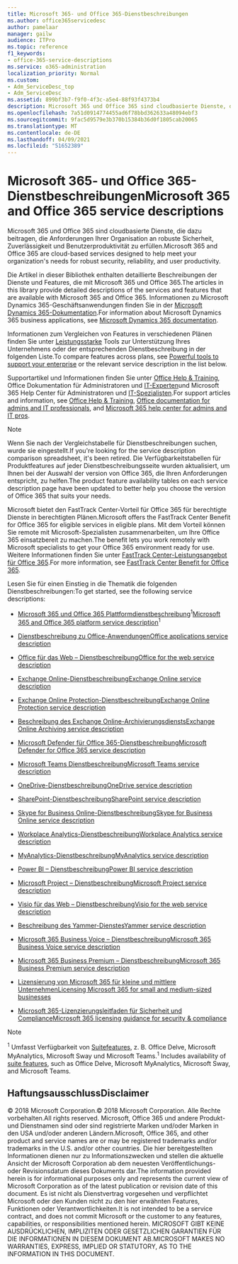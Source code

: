 ```yaml
---
title: Microsoft 365- und Office 365-Dienstbeschreibungen
ms.author: office365servicedesc
author: pamelaar
manager: gailw
audience: ITPro
ms.topic: reference
f1_keywords:
- office-365-service-descriptions
ms.service: o365-administration
localization_priority: Normal
ms.custom:
- Adm_ServiceDesc_top
- Adm_ServiceDesc
ms.assetid: 899bf3b7-f9f0-4f3c-a5e4-88f93f4373b4
description: Microsoft 365 und Office 365 sind cloudbasierte Dienste, die dazu beitragen, die Anforderungen Ihrer Organisation an robuste Sicherheit, Zuverlässigkeit und Benutzerproduktivität zu erfüllen.
ms.openlocfilehash: 7a51d0914774455ad6f78bbd362633a48094ebf3
ms.sourcegitcommit: 9fac5d9579e3b370b15384b36d0f1805cab20065
ms.translationtype: MT
ms.contentlocale: de-DE
ms.lasthandoff: 04/09/2021
ms.locfileid: "51652389"
---
```

# <a name="microsoft-365-and-office-365-service-descriptions"></a><span data-ttu-id="f8b94-103">Microsoft 365- und Office 365-Dienstbeschreibungen</span><span class="sxs-lookup"><span data-stu-id="f8b94-103">Microsoft 365 and Office 365 service descriptions</span></span> 

<span data-ttu-id="f8b94-104">Microsoft 365 und Office 365 sind cloudbasierte Dienste, die dazu beitragen, die Anforderungen Ihrer Organisation an robuste Sicherheit, Zuverlässigkeit und Benutzerproduktivität zu erfüllen.</span><span class="sxs-lookup"><span data-stu-id="f8b94-104">Microsoft 365 and Office 365 are cloud-based services designed to help meet your organization's needs for robust security, reliability, and user productivity.</span></span> 
  
<span data-ttu-id="f8b94-105">Die Artikel in dieser Bibliothek enthalten detaillierte Beschreibungen der Dienste und Features, die mit Microsoft 365 und Office 365.</span><span class="sxs-lookup"><span data-stu-id="f8b94-105">The articles in this library provide detailed descriptions of the services and features that are available with Microsoft 365 and Office 365.</span></span> <span data-ttu-id="f8b94-106">Informationen zu Microsoft Dynamics 365-Geschäftsanwendungen finden Sie in der [Microsoft Dynamics 365-Dokumentation](/dynamics365/).</span><span class="sxs-lookup"><span data-stu-id="f8b94-106">For information about Microsoft Dynamics 365 business applications, see [Microsoft Dynamics 365 documentation](/dynamics365/).</span></span>

<span data-ttu-id="f8b94-107">Informationen zum Vergleichen von Features in verschiedenen Plänen finden Sie unter [Leistungsstarke](https://go.microsoft.com/fwlink/?LinkID=799177&amp;clcid=0x409) Tools zur Unterstützung Ihres Unternehmens oder der entsprechenden Dienstbeschreibung in der folgenden Liste.</span><span class="sxs-lookup"><span data-stu-id="f8b94-107">To compare features across plans, see [Powerful tools to support your enterprise](https://go.microsoft.com/fwlink/?LinkID=799177&amp;clcid=0x409) or the relevant service description in the list below.</span></span> 
  
<span data-ttu-id="f8b94-108">Supportartikel und Informationen finden Sie unter [Office Help & Training](https://support.office.com/), Office Dokumentation für Administratoren und [IT-Experten](/office/)und Microsoft 365 Help Center für Administratoren und [IT-Spezialisten](/microsoft-365/).</span><span class="sxs-lookup"><span data-stu-id="f8b94-108">For support articles and information, see [Office Help & Training](https://support.office.com/), [Office documentation for admins and IT professionals](/office/), and [Microsoft 365 help center for admins and IT pros](/microsoft-365/).</span></span>
  
> [!NOTE]
> <span data-ttu-id="f8b94-109">Wenn Sie nach der Vergleichstabelle für Dienstbeschreibungen suchen, wurde sie eingestellt.</span><span class="sxs-lookup"><span data-stu-id="f8b94-109">If you're looking for the service description comparison spreadsheet, it's been retired.</span></span> <span data-ttu-id="f8b94-110">Die Verfügbarkeitstabellen für Produktfeatures auf jeder Dienstbeschreibungsseite wurden aktualisiert, um Ihnen bei der Auswahl der version von Office 365, die Ihren Anforderungen entspricht, zu helfen.</span><span class="sxs-lookup"><span data-stu-id="f8b94-110">The product feature availability tables on each service description page have been updated to better help you choose the version of Office 365 that suits your needs.</span></span> 
  
<span data-ttu-id="f8b94-111">Microsoft bietet den FastTrack Center-Vorteil für Office 365 für berechtigte Dienste in berechtigten Plänen.</span><span class="sxs-lookup"><span data-stu-id="f8b94-111">Microsoft offers the FastTrack Center Benefit for Office 365 for eligible services in eligible plans.</span></span> <span data-ttu-id="f8b94-112">Mit dem Vorteil können Sie remote mit Microsoft-Spezialisten zusammenarbeiten, um Ihre Office 365 einsatzbereit zu machen.</span><span class="sxs-lookup"><span data-stu-id="f8b94-112">The benefit lets you work remotely with Microsoft specialists to get your Office 365 environment ready for use.</span></span> <span data-ttu-id="f8b94-113">Weitere Informationen finden Sie unter [FastTrack Center-Leistungsangebot für Office 365](/fasttrack/O365-fasttrack-benefit-for-office-365).</span><span class="sxs-lookup"><span data-stu-id="f8b94-113">For more information, see [FastTrack Center Benefit for Office 365](/fasttrack/O365-fasttrack-benefit-for-office-365).</span></span>
  
<span data-ttu-id="f8b94-114">Lesen Sie für einen Einstieg in die Thematik die folgenden Dienstbeschreibungen:</span><span class="sxs-lookup"><span data-stu-id="f8b94-114">To get started, see the following service descriptions:</span></span>
  
- <span data-ttu-id="f8b94-115">[Microsoft 365 und Office 365 Plattformdienstbeschreibung](office-365-platform-service-description/office-365-platform-service-description.md)<sup>1</sup></span><span class="sxs-lookup"><span data-stu-id="f8b94-115">[Microsoft 365 and Office 365 platform service description](office-365-platform-service-description/office-365-platform-service-description.md)<sup>1</sup></span></span>

- [<span data-ttu-id="f8b94-116">Dienstbeschreibung zu Office-Anwendungen</span><span class="sxs-lookup"><span data-stu-id="f8b94-116">Office applications service description</span></span>](office-applications-service-description/office-applications-service-description.md)

- [<span data-ttu-id="f8b94-117">Office für das Web – Dienstbeschreibung</span><span class="sxs-lookup"><span data-stu-id="f8b94-117">Office for the web service description</span></span>](office-online-service-description/office-online-service-description.md)

- [<span data-ttu-id="f8b94-118">Exchange Online-Dienstbeschreibung</span><span class="sxs-lookup"><span data-stu-id="f8b94-118">Exchange Online service description</span></span>](exchange-online-service-description/exchange-online-service-description.md)

- [<span data-ttu-id="f8b94-119">Exchange Online Protection-Dienstbeschreibung</span><span class="sxs-lookup"><span data-stu-id="f8b94-119">Exchange Online Protection service description</span></span>](exchange-online-protection-service-description/exchange-online-protection-service-description.md)

- [<span data-ttu-id="f8b94-120">Beschreibung des Exchange Online-Archivierungsdiensts</span><span class="sxs-lookup"><span data-stu-id="f8b94-120">Exchange Online Archiving service description</span></span>](exchange-online-archiving-service-description/exchange-online-archiving-service-description.md)

- [<span data-ttu-id="f8b94-121">Microsoft Defender für Office 365-Dienstbeschreibung</span><span class="sxs-lookup"><span data-stu-id="f8b94-121">Microsoft Defender for Office 365 service description</span></span>](office-365-advanced-threat-protection-service-description.md)

- [<span data-ttu-id="f8b94-122">Microsoft Teams Dienstbeschreibung</span><span class="sxs-lookup"><span data-stu-id="f8b94-122">Microsoft Teams service description</span></span>](teams-service-description.md)

- [<span data-ttu-id="f8b94-123">OneDrive-Dienstbeschreibung</span><span class="sxs-lookup"><span data-stu-id="f8b94-123">OneDrive service description</span></span>](onedrive-for-business-service-description.md)

- [<span data-ttu-id="f8b94-124">SharePoint-Dienstbeschreibung</span><span class="sxs-lookup"><span data-stu-id="f8b94-124">SharePoint service description</span></span>](sharepoint-online-service-description/sharepoint-online-service-description.md)

- [<span data-ttu-id="f8b94-125">Skype for Business Online-Dienstbeschreibung</span><span class="sxs-lookup"><span data-stu-id="f8b94-125">Skype for Business Online service description</span></span>](skype-for-business-online-service-description/skype-for-business-online-service-description.md)

- [<span data-ttu-id="f8b94-126">Workplace Analytics-Dienstbeschreibung</span><span class="sxs-lookup"><span data-stu-id="f8b94-126">Workplace Analytics service description</span></span>](workplace-analytics-service-description.md)

- [<span data-ttu-id="f8b94-127">MyAnalytics-Dienstbeschreibung</span><span class="sxs-lookup"><span data-stu-id="f8b94-127">MyAnalytics service description</span></span>](mya-service-description.md)

- [<span data-ttu-id="f8b94-128">Power BI – Dienstbeschreibung</span><span class="sxs-lookup"><span data-stu-id="f8b94-128">Power BI service description</span></span>](power-bi-service-description.md)

- [<span data-ttu-id="f8b94-129">Microsoft Project – Dienstbeschreibung</span><span class="sxs-lookup"><span data-stu-id="f8b94-129">Microsoft Project service description</span></span>](project-online-service-description/project-online-service-description.md)

- [<span data-ttu-id="f8b94-130">Visio für das Web – Dienstbeschreibung</span><span class="sxs-lookup"><span data-stu-id="f8b94-130">Visio for the web service description</span></span>](visio-online-service-description/visio-online-service-description.md)

- [<span data-ttu-id="f8b94-131">Beschreibung des Yammer-Dienstes</span><span class="sxs-lookup"><span data-stu-id="f8b94-131">Yammer service description</span></span>](yammer-service-description/yammer-service-description.md)

- [<span data-ttu-id="f8b94-132">Microsoft 365 Business Voice – Dienstbeschreibung</span><span class="sxs-lookup"><span data-stu-id="f8b94-132">Microsoft 365 Business Voice service description</span></span>](microsoft-365-business-voice-service-description.md)

- [<span data-ttu-id="f8b94-133">Microsoft 365 Business Premium – Dienstbeschreibung</span><span class="sxs-lookup"><span data-stu-id="f8b94-133">Microsoft 365 Business Premium service description</span></span>](microsoft-365-service-descriptions/microsoft-365-business-service-description.md)

- [<span data-ttu-id="f8b94-134">Lizensierung von Microsoft 365 für kleine und mittlere Unternehmen</span><span class="sxs-lookup"><span data-stu-id="f8b94-134">Licensing Microsoft 365 for small and medium-sized businesses</span></span>](microsoft-365-service-descriptions/licensing-microsoft-365-in-smb.md)

- [<span data-ttu-id="f8b94-135">Microsoft 365-Lizenzierungsleitfaden für Sicherheit und Compliance</span><span class="sxs-lookup"><span data-stu-id="f8b94-135">Microsoft 365 licensing guidance for security & compliance</span></span>](microsoft-365-service-descriptions/microsoft-365-tenantlevel-services-licensing-guidance/microsoft-365-security-compliance-licensing-guidance.md)


> [!NOTE]
> <span data-ttu-id="f8b94-136"><sup>1</sup> Umfasst Verfügbarkeit von [Suitefeatures](./office-365-platform-service-description/office-365-suite-features.md), z. B. Office Delve, Microsoft MyAnalytics, Microsoft Sway und Microsoft Teams.</span><span class="sxs-lookup"><span data-stu-id="f8b94-136"><sup>1</sup> Includes availability of [suite features](./office-365-platform-service-description/office-365-suite-features.md), such as Office Delve, Microsoft MyAnalytics, Microsoft Sway, and Microsoft Teams.</span></span>
  
## <a name="disclaimer"></a><span data-ttu-id="f8b94-137">Haftungsausschluss</span><span class="sxs-lookup"><span data-stu-id="f8b94-137">Disclaimer</span></span>

<span data-ttu-id="f8b94-138">&copy; 2018 Microsoft Corporation.</span><span class="sxs-lookup"><span data-stu-id="f8b94-138">&copy; 2018 Microsoft Corporation.</span></span> <span data-ttu-id="f8b94-139">Alle Rechte vorbehalten.</span><span class="sxs-lookup"><span data-stu-id="f8b94-139">All rights reserved.</span></span> <span data-ttu-id="f8b94-140">Microsoft, Office 365 und andere Produkt- und Dienstnamen sind oder sind registrierte Marken und/oder Marken in den USA und/oder anderen Ländern.</span><span class="sxs-lookup"><span data-stu-id="f8b94-140">Microsoft, Office 365, and other product and service names are or may be registered trademarks and/or trademarks in the U.S. and/or other countries.</span></span> <span data-ttu-id="f8b94-141">Die hier bereitgestellten Informationen dienen nur zu Informationszwecken und stellen die aktuelle Ansicht der Microsoft Corporation ab dem neuesten Veröffentlichungs- oder Revisionsdatum dieses Dokuments dar.</span><span class="sxs-lookup"><span data-stu-id="f8b94-141">The information provided herein is for informational purposes only and represents the current view of Microsoft Corporation as of the latest publication or revision date of this document.</span></span> <span data-ttu-id="f8b94-142">Es ist nicht als Dienstvertrag vorgesehen und verpflichtet Microsoft oder den Kunden nicht zu den hier erwähnten Features, Funktionen oder Verantwortlichkeiten.</span><span class="sxs-lookup"><span data-stu-id="f8b94-142">It is not intended to be a service contract, and does not commit Microsoft or the customer to any features, capabilities, or responsibilities mentioned herein.</span></span> <span data-ttu-id="f8b94-143">MICROSOFT GIBT KEINE AUSDRÜCKLICHEN, IMPLIZITEN ODER GESETZLICHEN GARANTIEN FÜR DIE INFORMATIONEN IN DIESEM DOKUMENT AB.</span><span class="sxs-lookup"><span data-stu-id="f8b94-143">MICROSOFT MAKES NO WARRANTIES, EXPRESS, IMPLIED OR STATUTORY, AS TO THE INFORMATION IN THIS DOCUMENT.</span></span>
